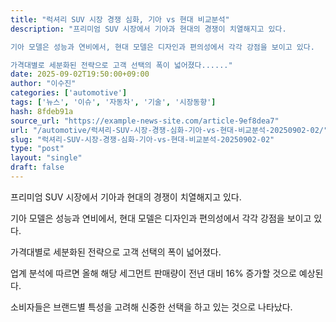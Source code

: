 ```yaml
---
title: "럭셔리 SUV 시장 경쟁 심화, 기아 vs 현대 비교분석"
description: "프리미엄 SUV 시장에서 기아과 현대의 경쟁이 치열해지고 있다.

기아 모델은 성능과 연비에서, 현대 모델은 디자인과 편의성에서 각각 강점을 보이고 있다.

가격대별로 세분화된 전략으로 고객 선택의 폭이 넓어졌다......"
date: 2025-09-02T19:50:00+09:00
author: "이수진"
categories: ['automotive']
tags: ['뉴스', '이슈', '자동차', '기술', '시장동향']
hash: 8fdeb91a
source_url: "https://example-news-site.com/article-9ef8dea7"
url: "/automotive/럭셔리-SUV-시장-경쟁-심화-기아-vs-현대-비교분석-20250902-02/"
slug: "럭셔리-SUV-시장-경쟁-심화-기아-vs-현대-비교분석-20250902-02"
type: "post"
layout: "single"
draft: false
---
```


프리미엄 SUV 시장에서 기아과 현대의 경쟁이 치열해지고 있다.

기아 모델은 성능과 연비에서, 현대 모델은 디자인과 편의성에서 각각 강점을 보이고 있다.

가격대별로 세분화된 전략으로 고객 선택의 폭이 넓어졌다.

업계 분석에 따르면 올해 해당 세그먼트 판매량이 전년 대비 16% 증가할 것으로 예상된다.

소비자들은 브랜드별 특성을 고려해 신중한 선택을 하고 있는 것으로 나타났다.